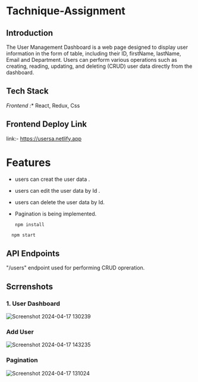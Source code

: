 # Tachnique-Assignment

## Introduction
The User Management Dashboard is a web page designed to display user information in the form of table, including their ID, firstName, lastName, Email and Department. Users can perform various operations such as creating, reading, updating, and deleting (CRUD) user data directly from the dashboard.

## Tech Stack
*Frontend :** React, Redux, Css

## Frontend Deploy Link
link:- https://usersa.netlify.app

# Features
- users can creat the user data .
- users can edit the user data by Id .
- users can delete the user data by Id.
- Pagination is being implemented.

  ```bash
  npm install
```
  npm start
```
## API Endpoints
"/users" endpoint used for performing CRUD opreration.

## Scrrenshots

### 1. User Dashboard
![Screenshot 2024-04-17 130239](https://github.com/Sajid788/Tachnique-Assignment/assets/129252454/0cde69ae-5621-42c5-8817-612738ecdbfb)

### Add User
![Screenshot 2024-04-17 143235](https://github.com/Sajid788/Tachnique-Assignment/assets/129252454/1f7ba00e-65d3-4172-b2c9-fbaf230cd45d)


### Pagination 
![Screenshot 2024-04-17 131024](https://github.com/Sajid788/Tachnique-Assignment/assets/129252454/a231c967-8dfd-4ea4-b4ad-235f8dda5d07)


